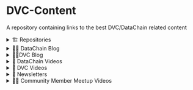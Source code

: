 # DVC-Content
A repository containing links to the best DVC/DataChain related content

<details markdown='1'><summary> 🏗️ Repositories
</summary>

  [DVC](https://github.com/iterative/)

  [DataChain](https://github.com/iterative/DataChain)

  [CML](https://github.com/iterative/CML)

  [DVC VS Code Extension](https://github.com/iterative/vscode-dvc)
  
</details>

<details markdown='1'><summary>✍🏼 DataChain Blog
</summary> 
  
  [As GenAI Fever Fades - Time to Prioritize Robust Engineering Over Overblown Promises]( https://datachain.ai/blog/robust-engineering-over-overblown-promises) - The data stack generation is determined by a blend of emerging technologies and the applications they enable. We are now entering a new phase of data stack development, characterized by the adoption of foundational models, generative processes, faster time-to-value, and reduced data demands.
  
  [Scalable PDF Document Processing with DataChain and Unstructured.io](https://datachain.ai/blog/datachain-unstructured-pdf-processing) - The open source versions of DataChain and Unstructured.io can work together to scale PDF document processing. In this tutorial you will learn the steps to accomplish this including, how to create and save the DataChain, defining the UDF, and how DataChain versioning works.
  
  [Post-modern AI Data Stack](https://datachain.ai/blog/post-modern-ai-data-stack) - The data stack generation is determined by a blend of emerging technologies and the applications they enable. We are now entering a new phase of data stack development, characterized by the adoption of foundational models, generative processes, faster time-to-value, and reduced data demands.
  
  [You Do the Math: Fine Tuning Multimodal Models (CLIP) to Match Cartoon Images to Joke Captions](https://datachain.ai/blog/multimodal-clip-fine-tuning) - This tutorial shows how to fine tune multimodal models like CLIP to match images to text captions, using cartoons and their joke captions from The New Yorker caption contest.
  We tested the structured output capabilities of Google Gemini Pro, Anthropic Claude, and OpenAI GPT. In their best-performing configurations, all three models can generate structured outputs on a scale of thousands of JSON objects. However, the API capabilities vary significantly in the effort required to prompt the models to produce JSONs and in their ability to adhere to the suggested data model layouts
  
  [Announcing DataChain](https://datachain.ai/blog/datachain-release) - We are introducing DataChain - a new open-source tool that greatly complements DVC to data preparation and dataset curation via local ML models and LLM API calls.
  
  [Dataset Factory - A Toolchain for Generative Computer Vision Datasets](https://datachain.ai/blog/dvcx-dataset-factory-paper) - Data-Centric AI brings new challenges with cost and scale of data curation. Our latest tool DataChain solves these challenges where traditional MLOps tools fall short. This research paper discusses our approach.
  
  </details>

<details markdown='1'><summary>✍🏼DVC Blog
</summary> 
  
  [Tutorial: Scalable and Distributed ML Workflows with DVC and Ray (Part 1)](https://datachain.ai/blog/dvc-ray) - Training Models at scale require advanced tools that manage complexity while ensuring efficiency. This tutorial introduces you to integrating DVC with Ray, turning them into your go-to toolkit for creating automated, scalable, and distributed ML pipelines.
  
  [Tutorial: Scalable and Distributed ML Workflows with DVC and Ray on AWS (Part 2)](https://datachain.ai/blog/dvc-ray-part-2) - In part 2 of the tutorial on DVC with Ray.io, you will learn how to set up a Ray Cluster on AWS to run cloud-based distributed computing with focus on managing increased complexity and leveraging cloud infrastructure to maximize the efficiency and performance of your ML experiments.

  [Running DVC on a SLURM Cluster](https://datachain.ai/blog/dvc-slurm-cluster-exscientia) - For many ML projects, there comes a point when local development hits the wall and we need to scale up the underlying compute resources. Maybe the dataset grows too large for your primary workstation or the deep learning model requires several high-end GPUs. This should be a routine transition for ML developers, and one to which they shouldn’t have to give much thought. In this blog post, we’ll explain our approach to remote DVC experiments on a SLURM cluster and share some code to get you started with the same.

  [Tutorial: Automate Data Validation and Model Monitoring Pipelines with DVC and Evidently](https://datachain.ai/blog/automate-data-validation-and-model-monitoring-with-evidently-and-dvc) - Imagine you're in charge of weekly batch scoring jobs in a retail setting, where accurately predicting customer behavior is crucial. The challenge? Ensuring your machine learning models remain precise and efficient as time progresses, and verifying that your data consistently reflects the real-world scenario. This tutorial will equip you with the skills to use DVC and Evidently, transforming them into powerful allies for automating data validation and model monitoring pipelines. Tailored for Data Scientists, ML Engineers, MLOps professionals, and Team Leads, this guide offers a streamlined approach to boost and sustain your model's performance in the ever-evolving business landscape.

  [Integrating DVC and Git LFS via libgit2 filters](https://datachain.ai/blog/dvc-git-lfs) - Learn how the latest DVC release (version 3.31.0) now supports reading Git LFS objects, allowing users to import files from platforms like Hugging Face without additional dependencies. The implementation utilizes the Dulwich and pygit2 libraries, providing compatibility with Git LFS within DVC and enhancing its capabilities in managing datasets across Git repositories.

  [Leveraging LLMs in Chatbots: The DVC Approach](https://datachain.ai/blog/leveraging-llms-in-chatbots-the-dvc-approach) - This post explores how the Data Version Control (DVC) tool can enhance the efficiency and organization in designing LLM applications, using a Retrieval-Augmented Generation (RAG) chatbot as an example. This chatbot uses the RAG approach for its computational efficiency, provides cited sources for its answers, and leverages DVC features such as rollback capability, preventing redundant computations, and visual representation through a Directed Acyclic Graph (DAG).

  [Fine-Tuning Large Language Models with a Production-Grade Pipeline](https://datachain.ai/blog/finetune-llm-pipeline-dvc-skypilot) - In this post, we’ll walk through an end-to-end production ML pipeline for fine-tuning large language models using several key technologies: DVC for reproducible pipelines and efficient dataset versioning, SkyPilot for launching cloud compute resources on demand, HuggingFace Transformers and other libraries for efficient transformer model training, and quantization techniques like PEFT and QLoRA for reduced precision and memory usage.

  [The DVC 3.0 Stack: Beyond the Command Line](https://datachain.ai/blog/dvc-3.0-ml-experiments-data-versioning) - DVC has brought engineering best practices to the ML and data world, making model development more standardized and reproducible. Now we want to make it work when the command line isn't the right fit, and it's easier to work in code, an IDE, or on the web. This doesn't mean we forgot about DVC fundamentals — data versioning is the core of what we do.
  
  
  </details>


<details markdown='1'><summary>🎥 DataChain Videos 
</summary> 
    
  [Fine-tuning Multimodal Models (CLIP) with DataChain to Match Joke Captions to Images](https://youtu.be/KipLiOy7O54) - September 23, 2024
  
  [Scalable PDF Processing with DataChain and Unstructured.io](https://youtu.be/yjzcPCSYKEo) - September 20, 2024
  
  [Data Versioning in Generative AI: A Pathway to Cost Effective ML + Demo](https://youtu.be/Y9cEDSKGRlg) - February 1, 2024  

  [Subscribe to our YouTube Channel](https://www.youtube.com/@dvcorg8370/videos)

</details>

<details markdown='1'><summary>🎥 DVC Videos
</summary> 
  
  [GitOps Best Practices: DVC Studio Model Registry for ML Development](https://youtu.be/T7MBFpnSr9Q) - January 18, 2024

  [DVC +  Git LFS for Seamless Hugging Face Model and Data Versioning](https://youtu.be/CHJYVmBrPdg) - January 9, 2024

  [Subscribe to our YouTube Channel](https://www.youtube.com/@dvcorg8370/videos)


</details>


<details markdown='1'><summary>📰 Newsletters
</summary> 

  [October 2024 DVC Pulse](https://mailchi.mp/2bfbec7a31c4/october-24-newsletter)

  [August 2024 DVC Pulse](https://mailchi.mp/776bcdf24789/august-24-newsletter)

  [June 2024 DVC Pulse](https://mailchi.mp/1eaa3be8da82/june-24)

  [May 2024 DVC Pulse](https://mailchi.mp/8aab124f7224/may-24)

  [April 2024 DVC Pulse](https://mailchi.mp/5a03ec411585/april-24)

  [February 2024 Newsletter](https://mailchi.mp/b8dff9b5eead/february-24)

  [January 2024 Newsletter](https://mailchi.mp/d5cecb2320cf/january-2024)

  [December 2023 Newsletter](https://mailchi.mp/cdc1ac146bc4/december23)

  [November 2023 Newsletter](https://mailchi.mp/65a73d280db4/november23)

  [Subscribe to the email newsletter](https://dvc.us10.list-manage.com/subscribe?u=a08bf93caae4063c4e6a351f6&id=24c0ecc49a)

  [Subscribe to the LinkedIn version](https://www.linkedin.com/build-relation/newsletter-follow?entityUrn=7066535890772242432)
  

</details>

<details markdown='1'><summary>🫶🏻 Community Member Meetup Videos
</summary> 
  
 [Great Practices for Retrieval Augmented Generation in Production](https://youtu.be/vZTvzEuOhMk) - November 28, 2023

 

 </details>
